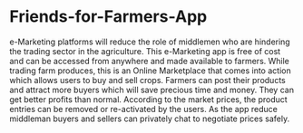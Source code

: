 # Friends-for-Farmers-App
e-Marketing platforms will reduce the role of middlemen who are hindering the trading sector in the agriculture. This e-Marketing app is free of cost and can be accessed from anywhere and made available to farmers. 
While trading farm produces, this is an Online Marketplace that comes into action which allows users to buy and sell crops. 
Farmers can post their products and attract more buyers which will save precious time and money. They can get better profits than normal. According to the market prices, the product entries can be removed or re-activated by the users. As the app reduce middleman buyers and sellers can privately chat to negotiate prices safely.
